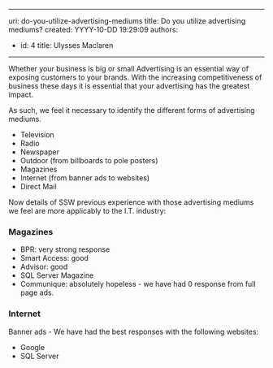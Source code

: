 

---
uri: do-you-utilize-advertising-mediums
title: Do you utilize advertising mediums?
created: YYYY-10-DD 19:29:09
authors:
  - id: 4
    title: Ulysses Maclaren
---




<span class='intro'> <p>Whether your business is big or small Advertising is an essential way of exposing customers to your brands. With the increasing competitiveness of business these days it is essential that your advertising has the greatest impact.</p>
<p>As such, we feel it necessary to identify the different forms of advertising mediums.</p><ul><li>Television<br></li><li>Radio<br></li><li>Newspaper<br></li><li>Outdoor (from billboards to pole posters)<br></li><li>Magazines<br></li><li>Internet (from banner ads to websites)<br></li><li>Direct Mail<br></li></ul><p></p> </span>

<p>Now details of SSW previous experience with those advertising mediums we feel are more applicably to the I.T. industry&#58;</p><h3>Magazines</h3>
<ul><li>BPR&#58; very strong response</li><li>Smart Access&#58; good</li><li>Advisor&#58; good</li><li>SQL Server Magazine</li><li>Communique&#58; absolutely hopeless - we have had 0 response from full page ads.</li></ul><h3>Internet</h3><p>Banner ads -&#160;We have had the best responses with the following websites&#58;</p><ul><li>Google</li><li>SQL Server</li></ul>


